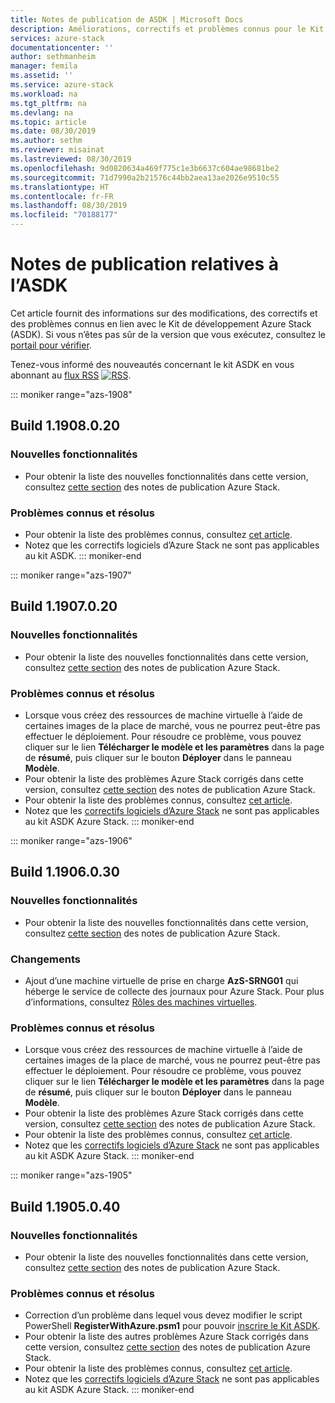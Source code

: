 ```yaml
---
title: Notes de publication de ASDK | Microsoft Docs
description: Améliorations, correctifs et problèmes connus pour le Kit de développement Azure Stack (ASDK).
services: azure-stack
documentationcenter: ''
author: sethmanheim
manager: femila
ms.assetid: ''
ms.service: azure-stack
ms.workload: na
ms.tgt_pltfrm: na
ms.devlang: na
ms.topic: article
ms.date: 08/30/2019
ms.author: sethm
ms.reviewer: misainat
ms.lastreviewed: 08/30/2019
ms.openlocfilehash: 9d0820634a469f775c1e3b6637c604ae98681be2
ms.sourcegitcommit: 71d7990a2b21576c44bb2aea13ae2026e9510c55
ms.translationtype: HT
ms.contentlocale: fr-FR
ms.lasthandoff: 08/30/2019
ms.locfileid: "70188177"
---
```

# <a name="asdk-release-notes"></a>Notes de publication relatives à l’ASDK

Cet article fournit des informations sur des modifications, des correctifs et des problèmes connus en lien avec le Kit de développement Azure Stack (ASDK). Si vous n’êtes pas sûr de la version que vous exécutez, consultez le [portail pour vérifier](../operator/azure-stack-updates.md).

Tenez-vous informé des nouveautés concernant le kit ASDK en vous abonnant au [flux RSS](https://docs.microsoft.com/api/search/rss?search=Azure+Stack+Development+Kit+release+notes&locale=en-us#) [![RSS](./media/asdk-release-notes/feed-icon-14x14.png)](https://docs.microsoft.com/api/search/rss?search=Azure+Stack+Development+Kit+release+notes&locale=en-us#).

::: moniker range="azs-1908"
## <a name="build-11908020"></a>Build 1.1908.0.20

### <a name="new-features"></a>Nouvelles fonctionnalités

- Pour obtenir la liste des nouvelles fonctionnalités dans cette version, consultez [cette section](../operator/azure-stack-release-notes-1908.md#whats-new) des notes de publication Azure Stack.

<!-- ### Changes -->

### <a name="fixed-and-known-issues"></a>Problèmes connus et résolus

<!-- - For a list of Azure Stack issues fixed in this release, see [this section](../operator/azure-stack-release-notes-1908.md#fixes) of the Azure Stack release notes. -->
- Pour obtenir la liste des problèmes connus, consultez [cet article](../operator/azure-stack-release-notes-known-issues-1908.md).
- Notez que les correctifs logiciels d’Azure Stack ne sont pas applicables au kit ASDK.
::: moniker-end

::: moniker range="azs-1907"
## <a name="build-11907020"></a>Build 1.1907.0.20

### <a name="new-features"></a>Nouvelles fonctionnalités

- Pour obtenir la liste des nouvelles fonctionnalités dans cette version, consultez [cette section](../operator/azure-stack-release-notes-1907.md#whats-in-this-update) des notes de publication Azure Stack.

<!-- ### Changes -->

### <a name="fixed-and-known-issues"></a>Problèmes connus et résolus

- Lorsque vous créez des ressources de machine virtuelle à l’aide de certaines images de la place de marché, vous ne pourrez peut-être pas effectuer le déploiement. Pour résoudre ce problème, vous pouvez cliquer sur le lien **Télécharger le modèle et les paramètres** dans la page de **résumé**, puis cliquer sur le bouton **Déployer** dans le panneau **Modèle**.
- Pour obtenir la liste des problèmes Azure Stack corrigés dans cette version, consultez [cette section](../operator/azure-stack-release-notes-1907.md#fixes) des notes de publication Azure Stack.
- Pour obtenir la liste des problèmes connus, consultez [cet article](../operator/azure-stack-release-notes-known-issues-1907.md).
- Notez que les [correctifs logiciels d’Azure Stack](../operator/azure-stack-release-notes-1907.md#hotfixes) ne sont pas applicables au kit ASDK Azure Stack.
::: moniker-end

::: moniker range="azs-1906"
## <a name="build-11906030"></a>Build 1.1906.0.30

### <a name="new-features"></a>Nouvelles fonctionnalités

- Pour obtenir la liste des nouvelles fonctionnalités dans cette version, consultez [cette section](../operator/azure-stack-release-notes-1906.md#whats-in-this-update) des notes de publication Azure Stack.

### <a name="changes"></a>Changements

- Ajout d’une machine virtuelle de prise en charge **AzS-SRNG01** qui héberge le service de collecte des journaux pour Azure Stack. Pour plus d’informations, consultez [Rôles des machines virtuelles](asdk-architecture.md).

### <a name="fixed-and-known-issues"></a>Problèmes connus et résolus

- Lorsque vous créez des ressources de machine virtuelle à l’aide de certaines images de la place de marché, vous ne pourrez peut-être pas effectuer le déploiement. Pour résoudre ce problème, vous pouvez cliquer sur le lien **Télécharger le modèle et les paramètres** dans la page de **résumé**, puis cliquer sur le bouton **Déployer** dans le panneau **Modèle**.
- Pour obtenir la liste des problèmes Azure Stack corrigés dans cette version, consultez [cette section](../operator/azure-stack-release-notes-1906.md#fixes) des notes de publication Azure Stack.
- Pour obtenir la liste des problèmes connus, consultez [cet article](../operator/azure-stack-release-notes-known-issues-1906.md).
- Notez que les [correctifs logiciels d’Azure Stack](../operator/azure-stack-release-notes-1906.md#hotfixes) ne sont pas applicables au kit ASDK Azure Stack.
::: moniker-end

::: moniker range="azs-1905"
## <a name="build-11905040"></a>Build 1.1905.0.40

<!-- ### Changes -->

### <a name="new-features"></a>Nouvelles fonctionnalités

- Pour obtenir la liste des nouvelles fonctionnalités dans cette version, consultez [cette section](../operator/azure-stack-release-notes-1905.md#whats-in-this-update) des notes de publication Azure Stack.

### <a name="fixed-and-known-issues"></a>Problèmes connus et résolus

- Correction d’un problème dans lequel vous devez modifier le script PowerShell **RegisterWithAzure.psm1** pour pouvoir [inscrire le Kit ASDK](asdk-register.md).
- Pour obtenir la liste des autres problèmes Azure Stack corrigés dans cette version, consultez [cette section](../operator/azure-stack-release-notes-1905.md#fixes) des notes de publication Azure Stack.
- Pour obtenir la liste des problèmes connus, consultez [cet article](../operator/azure-stack-release-notes-known-issues-1905.md).
- Notez que les [correctifs logiciels d’Azure Stack](../operator/azure-stack-release-notes-1905.md#hotfixes) ne sont pas applicables au kit ASDK Azure Stack.
::: moniker-end
